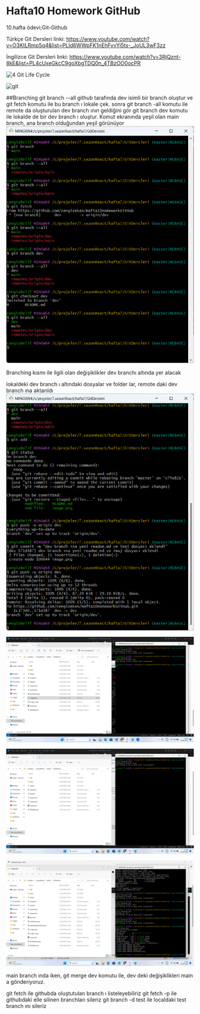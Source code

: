 # Hafta10 Homework GitHub

10.hafta ödevi;Git-Github

Türkçe Git Dersleri linki: https://www.youtube.com/watch?v=O3KtLRmp5q4&list=PLld6WWpFK1nEhFvvYi5ts-_JoUL3wF3zz

İngilizce Git Dersleri linki: https://www.youtube.com/watch?v=3RjQznt-8kE&list=PL4cUxeGkcC9goXbgTDQ0n_4TBzOO0ocPR

![4 Git Life Cycle](https://github.com/cengizeken/Hafta10HomeworkGitHub/assets/107314888/4a04bbfe-3787-4c54-ba99-9da6ba30b6e3)

![git](https://github.com/cengizeken/Hafta10HomeworkGitHub/assets/107314888/77e6a6ee-02d7-45e2-94af-e5fa5f253d19)

##Branching
git branch --all
github tarafında dev isimli bir branch oluştur ve
git fetch komutu ile bu branch ı lokale çek. sonra git branch -all komutu ile
remote da oluşturulan dev branch ının geldiğini gör
git branch dev komutu ile lokalde de bir dev branch ı oluştur. Komut ekranında yeşil olan main branch, ana branch olduğundan yeşil görünüyor
![Alt text](image.png)

Branching kısmı ile ilgili olan değişiklikler dev branchı altında yer alacak

lokaldeki dev branch ı altındaki dosyalar ve folder lar, remote daki dev branch ına aktarıldı
![Alt text](image-1.png)

![Dev Branch Görüntüsü](devBranch.png)

![Main Branch Görüntüsü](mainBranch.png)

![Dev branch ile main branch merge edildi.Dev deki değişiklikler main e aktarıldı](devMergedIntoMain.png)

main branch ında iken, git merge dev komutu ile, dev deki değişiklikleri
main a gönderiyoruz.

git fetch ile githubda oluştutulan branch ı listeleyebiliriz
git fetch -p ile githubdaki elle silinen branchları sileriz
git branch -d test ile localdaki test branch ını sileriz
